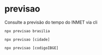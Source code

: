 # previsao
Consulte a previsão do tempo do INMET via cli

```
npx previsao brasilia
```

```
npx previsao [cidade]
```

```
npx previsao [codigoIBGE]
```
